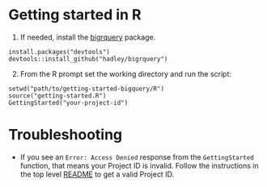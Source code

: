 # Getting started in R

 1. If needed, install the [bigrquery](https://github.com/hadley/bigrquery#authentication) package.
 
   ```
   install.packages("devtools")
   devtools::install_github("hadley/bigrquery")
   ```

 2. From the R prompt set the working directory and run the script:

   ```
   setwd("path/to/getting-started-bigquery/R")
   source("getting-started.R")
   GettingStarted("your-project-id")
   ```

# Troubleshooting

* If you see an `Error: Access Denied` response from the `GettingStarted` function,
  that means your Project ID is invalid. Follow the instructions in the top level
  [README](https://github.com/googlegenomics/getting-started-bigquery)
  to get a valid Project ID.